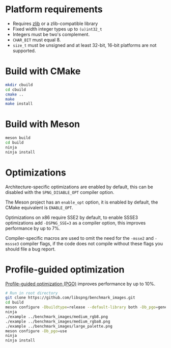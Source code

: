 # Platform requirements

* Requires [zlib](http://zlib.net) or a zlib-compatible library
* Fixed width integer types up to `(u)int32_t`
* Integers must be two's complement.
* `CHAR_BIT` must equal 8.
* `size_t` must be unsigned and at least 32-bit, 16-bit platforms are not
  supported.


# Build with CMake

```bash
mkdir cbuild
cd cbuild
cmake ..
make
make install
```

# Build with Meson

```bash
meson build
cd build
ninja
ninja install
```

# Optimizations

Architecture-specific optimizations are enabled by default,
this can be disabled with the `SPNG_DISABLE_OPT` compiler option.

The Meson project has an `enable_opt` option, it is enabled by default,
the CMake equivalent is `ENABLE_OPT`.

Optimizations on x86 require SSE2 by default, to enable SSSE3
optimizations add `-DSPNG_SSE=3` as a compiler option, this improves
performance by up to 7%.

Compiler-specific macros are used to omit the need for the `-msse2` and
`-mssse3` compiler flags, if the code does not compile without these flags
you should file a bug report.

# Profile-guided optimization

[Profile-guided optimization (PGO)](https://clang.llvm.org/docs/UsersManual.html#profile-guided-optimization)
improves performance by up to 10%.

```bash
# Run in root directory
git clone https://github.com/libspng/benchmark_images.git
cd build
meson configure -Dbuildtype=release --default-library both -Db_pgo=generate
ninja
./example ../benchmark_images/medium_rgb8.png
./example ../benchmark_images/medium_rgba8.png
./example ../benchmark_images/large_palette.png
meson configure -Db_pgo=use
ninja
ninja install
```
